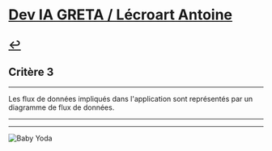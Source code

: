 
# [Dev IA GRETA / Lécroart Antoine](https://github.com/Dev-IA-2024/antoine.lecroart)

[↩️](..)
---

## Critère 3

---

Les flux de données impliqués dans l'application sont représentés par un diagramme de flux de données.

---
---
![Baby Yoda](https://images3.alphacoders.com/110/1108129.jpg)
